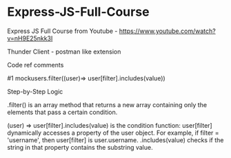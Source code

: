 # Express-JS-Full-Course
Express JS Full Course from Youtube - https://www.youtube.com/watch?v=nH9E25nkk3I




Thunder Client - postman like extension

Code ref comments

#1 
 mockusers.filter((user)=> user[filter].includes(value))

 Step-by-Step Logic


.filter() is an array method that returns a new array containing only the elements that pass a certain condition.


(user) => user[filter].includes(value) is the condition function:
    user[filter] dynamically accesses a property of the user object. For example, if filter = 'username', then user[filter] is user.username.
    .includes(value) checks if the string in that property contains the substring value.